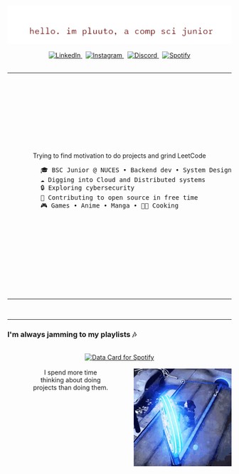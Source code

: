 ![Greetings](./assets/greeting.png)

<div align="center">
<a href="https://www.linkedin.com/in/asher-siddique-25633b139/">
  <img src="https://img.shields.io/badge/LinkedIn-0077B5?style=for-the-badge&logo=linkedin&logoColor=white" alt="LinkedIn">
</a>&nbsp;
<a href="https://www.instagram.com/asheeerrrrrr/">
  <img src="https://img.shields.io/badge/Instagram-E4405F?style=for-the-badge&logo=instagram&logoColor=white" alt="Instagram">
</a>&nbsp;
<a href="https://discordapp.com/users/854772660596899860">
  <img src="https://img.shields.io/badge/Discord-5865F2?style=for-the-badge&logo=discord&logoColor=white" alt="Discord">
</a>&nbsp;
<a href="https://open.spotify.com/user/55cgfk304ony06pjjk21txto3?si=16d0c796acbd454d">
  <img src="https://img.shields.io/badge/Spotify-1ED760?&style=for-the-badge&logo=spotify&logoColor=white" alt="Spotify">
</a>
</div>

<br/>

<table width="100%">
  <tr>
    <td width="50%">
      <p align="center">
        Trying to find motivation to do projects and grind LeetCode &nbsp;
        <br/>
        <pre>
        🎓 BSC Junior @ NUCES • Backend dev • System Design
        ☁ Digging into Cloud and Distributed systems
        🔒 Exploring cybersecurity
        🤝 Contributing to open source in free time
        🎮 Games • Anime • Manga • 👨‍🍳 Cooking
        </pre>
      </p>
    </td>
    <td width="50%">
      <br/>
      I like working with these &nbsp;
      <br/>
      <br/>
      <div align="center">
        <code><img width="50" src="https://user-images.githubusercontent.com/25181517/192107854-765620d7-f909-4953-a6da-36e1ef69eea6.png" alt="HTTP" title="HTTP"/></code>
        <code><img width="50" src="https://user-images.githubusercontent.com/25181517/192107858-fe19f043-c502-4009-8c47-476fc89718ad.png" alt="REST" title="REST"/></code>
        <code><img width="50" src="https://user-images.githubusercontent.com/25181517/192108372-f71d70ac-7ae6-4c0d-8395-51d8870c2ef0.png" alt="Git" title="Git"/></code>
        <code><img width="50" src="https://user-images.githubusercontent.com/25181517/192108890-200809d1-439c-4e23-90d3-b090cf9a4eea.png" alt="IntelliJ" title="IntelliJ"/></code>
        <code><img width="50" src="https://user-images.githubusercontent.com/25181517/192108891-d86b6220-e232-423a-bf5f-90903e6887c3.png" alt="Visual Studio Code" title="Visual Studio Code"/></code>
        <code><img width="50" src="https://user-images.githubusercontent.com/25181517/192109061-e138ca71-337c-4019-8d42-4792fdaa7128.png" alt="Postman" title="Postman"/></code>
        <code><img width="50" src="https://user-images.githubusercontent.com/25181517/117447155-6a868a00-af3d-11eb-9cfe-245df15c9f3f.png" alt="JavaScript" title="JavaScript"/></code>
        <code><img width="50" src="https://user-images.githubusercontent.com/25181517/121401671-49102800-c959-11eb-9f6f-74d49a5e1774.png" alt="npm" title="npm"/></code>
        <code><img width="50" src="https://user-images.githubusercontent.com/25181517/183568594-85e280a7-0d7e-4d1a-9028-c8c2209e073c.png" alt="Node.js" title="Node.js"/></code>
        <code><img width="50" src="https://user-images.githubusercontent.com/25181517/183859966-a3462d8d-1bc7-4880-b353-e2cbed900ed6.png" alt="Express" title="Express"/></code>
        <code><img width="50" src="https://user-images.githubusercontent.com/25181517/117201156-9a724800-adec-11eb-9a9d-3cd0f67da4bc.png" alt="Java" title="Java"/></code>
        <code><img width="50" src="https://user-images.githubusercontent.com/25181517/183891303-41f257f8-6b3d-487c-aa56-c497b880d0fb.png" alt="Spring Boot" title="Spring Boot"/></code>
        <code><img width="50" src="https://user-images.githubusercontent.com/25181517/117207242-07d5a700-adf4-11eb-975e-be04e62b984b.png" alt="Maven" title="Maven"/></code>
        <code><img width="50" src="https://user-images.githubusercontent.com/25181517/117207493-49665200-adf4-11eb-808e-a9c0fcc2a0a0.png" alt="Hibernate" title="Hibernate"/></code>
        <code><img width="50" src="https://user-images.githubusercontent.com/25181517/183896128-ec99105a-ec1a-4d85-b08b-1aa1620b2046.png" alt="MySQL" title="MySQL"/></code>
        <code><img width="50" src="https://user-images.githubusercontent.com/25181517/182884177-d48a8579-2cd0-447a-b9a6-ffc7cb02560e.png" alt="mongoDB" title="mongoDB"/></code>
        <code><img width="50" src="https://user-images.githubusercontent.com/25181517/192158606-7c2ef6bd-6e04-47cf-b5bc-da2797cb5bda.png" alt="bash" title="bash"/></code>
        <code><img width="50" src="https://github.com/marwin1991/profile-technology-icons/assets/76662862/2481dc48-be6b-4ebb-9e8c-3b957efe69fa" alt="Linux" title="Linux"/></code>
      </div>
    </td>
  </tr>
</table>

<br/>

---

<h3>I'm always jamming to my playlists 🎶</h3>

<br/>

<div align="center">
  <a href="https://data-card-for-spotify.herokuapp.com/card?user_id=55cgfk304ony06pjjk21txto3&show_border=1&custom_title=groove%20with%20me%20%5E%5E">
    <img src="https://data-card-for-spotify.herokuapp.com/api/card?user_id=55cgfk304ony06pjjk21txto3&show_border=1&custom_title=groove%20with%20me%20%5E%5E" alt="Data Card for Spotify">
  </a>
</div>

<br/>

<div align="center" style="clear: both;">
  <img src="./assets/infamous-second.gif" alt="Delsin" align="right">
  I spend more time<br/>thinking about doing<br/>projects than doing them.
</div>



<!-- <div align="center" style="clear: both;">
  <img src="./assets/connor-mission-success.gif" alt="Connor End"> 
</div> -->

